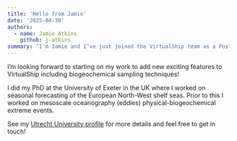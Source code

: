 ```yaml
---
title: 'Hello from Jamie'
date: '2025-04-30'
authors:
  - name: Jamie Atkins
    github: j-atkins
summary: "I'm Jamie and I’ve just joined the VirtualShip team as a Postdoctoral Researcher!"
---
```


I’m looking forward to starting on my work to add new exciting features to VirtualShip including biogeochemical sampling techniques!

I did my PhD at the University of Exeter in the UK where I worked on seasonal forecasting of the European North-West shelf seas. Prior to this I worked on mesoscale oceanography (eddies) physical-biogeochemical extreme events.

See my [Utrecht University profile](https://www.uu.nl/medewerkers/JRCAtkins) for more details and feel free to get in touch!